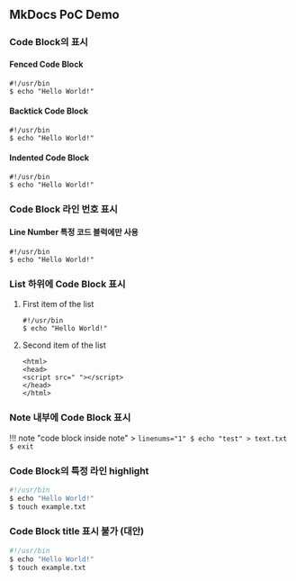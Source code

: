 ## MkDocs PoC Demo

### Code Block의 표시

#### Fenced Code Block

~~~
#!/usr/bin
$ echo "Hello World!"
~~~

#### Backtick Code Block

```
#!/usr/bin
$ echo "Hello World!"
```

#### Indented Code Block

    #!/usr/bin
    $ echo "Hello World!"

### Code Block 라인 번호 표시

#### Line Number 특정 코드 블럭에만 사용

``` linenums="1"
#!/usr/bin
$ echo "Hello World!"
```

### List 하위에 Code Block 표시


1.  First item of the list

		#!/usr/bin
		$ echo "Hello World!"

2.  Second item of the list

		<html>
		<head>
		<script src=" "></script>
		</head>
		</html>

### Note 내부에 Code Block 표시

!!! note "code block inside note"
    > ``` linenums="1"
      $ echo "test" > text.txt
      $ exit
      ```

### Code Block의 특정 라인 highlight

``` bash hl_lines="1 3"
#!/usr/bin
$ echo "Hello World!"
$ touch example.txt
```

### Code Block title 표시 불가 (대안)

``` bash tab="Tab Title"
#!/usr/bin
$ echo "Hello World!"
$ touch example.txt
```
